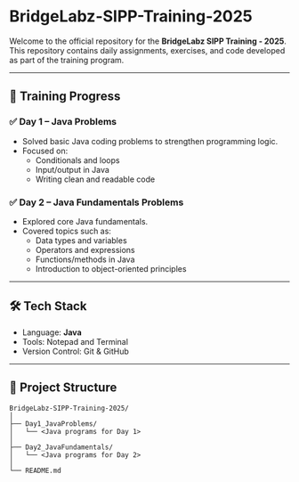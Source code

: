 # BridgeLabz-SIPP-Training-2025

Welcome to the official repository for the **BridgeLabz SIPP Training - 2025**.  
This repository contains daily assignments, exercises, and code developed as part of the training program.

---

## 📅 Training Progress

### ✅ Day 1 – Java Problems
- Solved basic Java coding problems to strengthen programming logic.
- Focused on:
  - Conditionals and loops
  - Input/output in Java
  - Writing clean and readable code

### ✅ Day 2 – Java Fundamentals Problems
- Explored core Java fundamentals.
- Covered topics such as:
  - Data types and variables
  - Operators and expressions
  - Functions/methods in Java
  - Introduction to object-oriented principles

---

## 🛠 Tech Stack

- Language: **Java**
- Tools: Notepad and Terminal
- Version Control: Git & GitHub

---

## 📁 Project Structure

```plaintext
BridgeLabz-SIPP-Training-2025/
│
├── Day1_JavaProblems/
│   └── <Java programs for Day 1>
│
├── Day2_JavaFundamentals/
│   └── <Java programs for Day 2>
│
└── README.md
